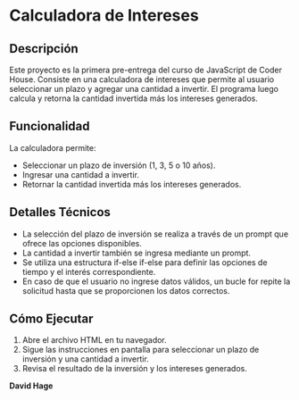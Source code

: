 # Calculadora de Intereses

## Descripción

Este proyecto es la primera pre-entrega del curso de JavaScript de Coder House. Consiste en una calculadora de intereses que permite al usuario seleccionar un plazo y agregar una cantidad a invertir. El programa luego calcula y retorna la cantidad invertida más los intereses generados.

## Funcionalidad

La calculadora permite:

- Seleccionar un plazo de inversión (1, 3, 5 o 10 años).
- Ingresar una cantidad a invertir.
- Retornar la cantidad invertida más los intereses generados.

## Detalles Técnicos

- La selección del plazo de inversión se realiza a través de un prompt que ofrece las opciones disponibles.
- La cantidad a invertir también se ingresa mediante un prompt.
- Se utiliza una estructura if-else if-else para definir las opciones de tiempo y el interés correspondiente.
- En caso de que el usuario no ingrese datos válidos, un bucle for repite la solicitud hasta que se proporcionen los datos correctos.

## Cómo Ejecutar

1. Abre el archivo HTML en tu navegador.
2. Sigue las instrucciones en pantalla para seleccionar un plazo de inversión y una cantidad a invertir.
3. Revisa el resultado de la inversión y los intereses generados.

**David Hage**